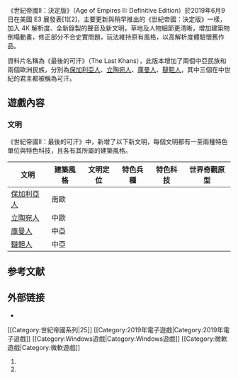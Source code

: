 《世紀帝國II：決定版》（Age of Empires II: Definitive Edition）於2019年6月9日在美國 E3 展發表\[1\]\[2\]，主要更新與稍早推出的《世紀帝國：決定版》一樣，加入 4K 解析度、全新錄製的聲音及新文明，草地及人物細節更清晰，增加建築物倒塌動畫，修正部分不合史實問題，玩法維持原有風格，以高解析度體驗懷舊作品。

資料片名稱為《最後的可汗》（The Last Khans），此版本增加了兩個中亞民族和兩個歐洲民族，分別為[保加利亞人](../Page/保加利亞人.md "wikilink")、[立陶宛人](../Page/立陶宛人.md "wikilink")、[庫曼人](https://zh.wikipedia.org/wiki/庫曼人 "wikilink")、[韃靼人](https://zh.wikipedia.org/wiki/韃靼人 "wikilink")，其中三個在中世紀的君主都被稱為可汗。

## 遊戲內容

### 文明

《世紀帝國II：最後的可汗》中，新增了以下新文明，每個文明都有一至兩種特色單位與特色科技，且各有其所屬的建築風格。

| 文明                                                  | 建築風格 | 文明定位 | 特色兵種 | 特色科技 | 世界奇觀原型 |
| --------------------------------------------------- | ---- | ---- | ---- | ---- | ------ |
| [保加利亞人](../Page/保加利亞人.md "wikilink")                | 南歐   |      |      |      |        |
| [立陶宛人](../Page/立陶宛人.md "wikilink")                  | 中歐   |      |      |      |        |
| [庫曼人](https://zh.wikipedia.org/wiki/庫曼人 "wikilink") | 中亞   |      |      |      |        |
| [韃靼人](https://zh.wikipedia.org/wiki/韃靼人 "wikilink") | 中亞   |      |      |      |        |

## 参考文献

## 外部链接

  -
\[\[Category:世紀帝國系列|25\]\] \[\[Category:2019年電子遊戲|Category:2019年電子遊戲\]\] \[\[Category:Windows遊戲|Category:Windows遊戲\]\] \[\[Category:微軟遊戲|Category:微軟遊戲\]\]

1.
2.